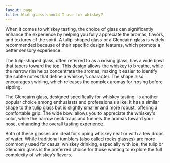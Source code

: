 ```yaml
---
layout: page
title: What glass should I use for whiskey?
---
```


When it comes to whiskey tasting, the choice of glass can significantly enhance the experience by helping you fully appreciate the aromas, flavors, and textures of the spirit. A tulip-shaped glass or a Glencairn glass is widely recommended because of their specific design features, which promote a better sensory experience.

The tulip-shaped glass, often referred to as a nosing glass, has a wide bowl that tapers toward the top. This design allows the whiskey to breathe, while the narrow rim helps concentrate the aromas, making it easier to identify the subtle notes that define a whiskey’s character. The shape also encourages swirling, which releases the complex aromas for nosing before sipping.

The Glencairn glass, designed specifically for whiskey tasting, is another popular choice among enthusiasts and professionals alike. It has a similar shape to the tulip glass but is slightly smaller and more robust, offering a comfortable grip. The wide bowl allows you to appreciate the whiskey's color, while the narrow neck traps and funnels the aromas toward your nose, enhancing the overall tasting experience.

Both of these glasses are ideal for sipping whiskey neat or with a few drops of water. While traditional tumblers (also called rocks glasses) are more commonly used for casual whiskey drinking, especially with ice, the tulip or Glencairn glass is the preferred choice for those wanting to explore the full complexity of whiskey’s flavors.
